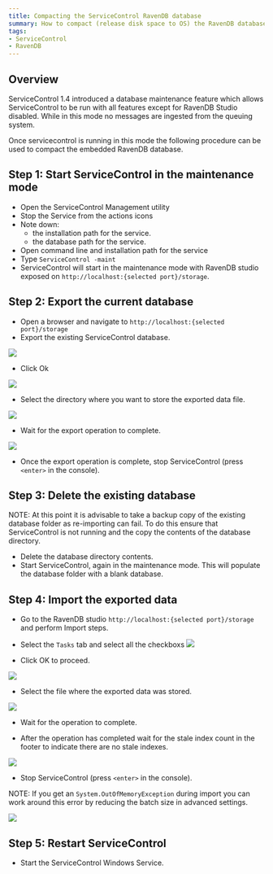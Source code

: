 ```yaml
---
title: Compacting the ServiceControl RavenDB database
summary: How to compact (release disk space to OS) the RavenDB database backing the ServiceControl
tags:
- ServiceControl
- RavenDB
---
```


## Overview

ServiceControl 1.4 introduced a database maintenance feature which allows ServiceControl to be run with all features except for RavenDB Studio disabled.  While in this mode no messages are ingested from the queuing system.   

Once servicecontrol is running in this  mode the following procedure can be used to compact the embedded RavenDB database.

## Step 1: Start ServiceControl in the maintenance mode

- Open the ServiceControl Management utility
- Stop the Service from the actions icons
- Note down:
	- the installation path for the service.
	- the database path for the service.
- Open command line and installation path for the service
- Type `ServiceControl -maint`
- ServiceControl will start in the maintenance mode with RavenDB studio exposed on `http://localhost:{selected port}/storage`.
 
## Step 2: Export the current database

- Open a browser and navigate to `http://localhost:{selected port}/storage`
- Export the existing ServiceControl database.

![](export-database-step1.png)

- Click Ok

![](export-database-step2.png)

- Select the directory where you want to store the exported data file.

![](export-database-step3.png)

- Wait for the export operation to complete.

![](export-database-step4.png)

- Once the export operation is complete, stop ServiceControl (press `<enter>` in the console).

## Step 3: Delete the existing database

NOTE: At this point it is advisable to take a backup copy of the existing database folder as re-importing can fail. To do this ensure that ServiceControl is not running and the copy the contents of the database directory.

- Delete the database directory contents.
- Start ServiceControl, again in the maintenance mode.  This will populate the database folder with a blank database. 

## Step 4: Import the exported data

- Go to the RavenDB studio `http://localhost:{selected port}/storage` and perform Import steps.
- Select the `Tasks` tab and select all the checkboxs
![](import-database-step1.png)

- Click OK to proceed.

![](import-database-step2.png)

- Select the file where the exported data was stored.

![](import-database-step3.png)

- Wait for the operation to complete.

- After the operation has completed wait for the stale index count in the footer to indicate there are no stale indexes. 

![](import-database-step4.png)

- Stop ServiceControl (press `<enter>` in the console).

NOTE: If you get an `System.OutOfMemoryException` during import you can work around this error by reducing the batch size in advanced settings.

![](import-database-note.png)

## Step 5: Restart ServiceControl

- Start the ServiceControl Windows Service.

